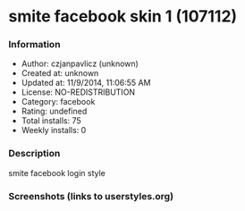 # smite facebook skin 1 (107112)

### Information
- Author: czjanpavlicz (unknown)
- Created at: unknown
- Updated at: 11/9/2014, 11:06:55 AM
- License: NO-REDISTRIBUTION
- Category: facebook
- Rating: undefined
- Total installs: 75
- Weekly installs: 0


### Description
smite facebook login style


### Screenshots (links to userstyles.org)



